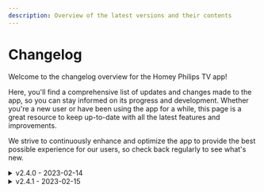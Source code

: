 ```yaml
---
description: Overview of the latest versions and their contents
---
```


# Changelog

Welcome to the changelog overview for the Homey Philips TV app!&#x20;

Here, you'll find a comprehensive list of updates and changes made to the app, so you can stay informed on its progress and development. Whether you're a new user or have been using the app for a while, this page is a great resource to keep up-to-date with all the latest features and improvements.&#x20;

We strive to continuously enhance and optimize the app to provide the best possible experience for our users, so check back regularly to see what's new.

<details>

<summary>v2.4.0 - 2023-02-14</summary>

### Features

* Homey SDK v3 upgrade to support the latest Homey models
* New pairing views that follow Homey design standard
* Automatically resolve TV settings such as Jointspace version and authentication method
* Manually add device by ip
* Add device discovery to pairing
* Add translations for `de`, `fr`, `it`, `sv`, `no`, `es`, `da` and `pl`
* Add new `set_ambilight_mode` capability

### Fixes

* Fix (some) pincode submit errors

</details>

<details>

<summary>v2.4.1 - 2023-02-15</summary>

### Features

* Refactor pairing and settings to homey compose

### Fixes

* Fix flow card actions
* Fix flow card triggers
* Fix flow card actions autocomplete

</details>

